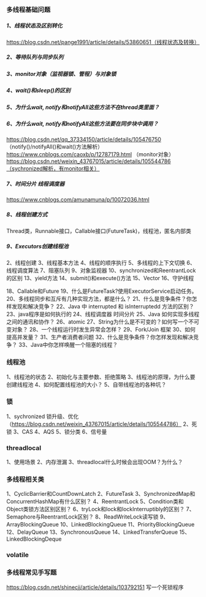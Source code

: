 ### 多线程基础问题
##### 1、线程状态及区别转化
https://blog.csdn.net/pange1991/article/details/53860651（线程状态及转换）




##### 2、等待队列与同步队列
##### 3、monitor对象（监视器锁、管程）与对象锁
##### 4、wait()和sleep()的区别
##### 5、为什么wait, notify和notifyAll这些方法不在thread类里面？
##### 6、为什么wait, notify和notifyAll这些方法要在同步块中调用？
https://blog.csdn.net/qq_37334150/article/details/105476750 （notify()/notifyAll()和wait()方法解析）
https://www.cnblogs.com/caoxb/p/12787179.html （monitor对象）
https://blog.csdn.net/weixin_43767015/article/details/105544786（sychronized解析，有monitor相关）


##### 7、时间分片 线程调度器
https://www.cnblogs.com/amunamuna/p/10072036.html


##### 8、线程创建方式
Thread类，Runnable接口，Callable接口(FutureTask)，线程池，匿名内部类

##### 9、Executors创建线程池










2、线程创建
3、线程基本方法
4、线程的顺序执行
5、多线程的上下文切换
6、线程调度算法
7、阻塞队列
9、对象监视器
10、synchronized和ReentrantLock的区别
13、yield方法
14、submit()和execute()方法
15、Vector
16、守护线程

18、Callable和Future
19、什么是FutureTask?使用ExecutorService启动任务。
20、多线程同步和互斥有几种实现方法，都是什么？
21、什么是竞争条件？你怎样发现和解决竞争？
22、Java 中 interrupted 和 isInterruptedd 方法的区别？
23、java程序是如何执行的
24、线程调度器 时间分片
25、Java 如何实现多线程之间的通讯和协作？
26、atomic
27、String为什么是不可变的？如何写一个不可变对象？
28、一个线程运行时发生异常会怎样？
29、Fork/Join 框架
30、如何提高并发量？
31、生产者消费者问题
32、什么是竞争条件？你怎样发现和解决竞争？
33、Java中你怎样唤醒一个阻塞的线程？



### 线程池
1、线程池的状态
2、初始化与主要参数、拒绝策略
3、线程池的原理，为什么要创建线程池
4、如何配置线程池的大小？
5、自带线程池的各种坑？



### 锁
1、sychronized 锁升级、优化（https://blog.csdn.net/weixin_43767015/article/details/105544786）
2、死锁
3、CAS
4、AQS
5、锁分类
6、信号量

### threadlocal
1、使用场景
2、内存泄漏
3、threadlocal什么时候会出现OOM？为什么？


### 多线程相关类
1、CyclicBarrier和CountDownLatch
2、FutureTask
3、SynchronizedMap和ConcurrentHashMap有什么区别？
4、ReentrantLock
5、Condition类和Object类锁方法区别区别？
6、tryLock和lock和lockInterruptibly的区别？
7、Semaphore与ReentrantLock区别？
8、ReadWriteLock读写锁
9、ArrayBlockingQueue
10、LinkedBlockingQueue
11、PriorityBlockingQueue
12、DelayQueue
13、SynchronousQueue
14、LinkedTransferQueue
15、LinkedBlockingDeque

### volatile

### 多线程常见手写题
https://blog.csdn.net/shinecjj/article/details/103792151
写一个死锁程序



